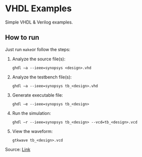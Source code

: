 # VHDL Examples

Simple VHDL & Verilog examples.

## How to run

Just run ```make```or follow the steps:

1.  Analyze the source file(s):

        ghdl –a --ieee=synopsys <design>.vhd

2.  Analyze the testbench file(s):

        ghdl –a --ieee=synopsys tb_<design>.vhd

3.  Generate executable file:

        ghdl –e --ieee=synopsys tb_<design>

4.  Run the simulation:

        ghdl –r --ieee=synopsys tb_<design> --vcd=tb_<design>.vcd

5.  View the waveform:

        gtkwave tb_<design>.vcd

Source: [Link](https://www.physi.uni-heidelberg.de/~angelov/VHDL/VHDL_SS09_Teil05.pdf)
